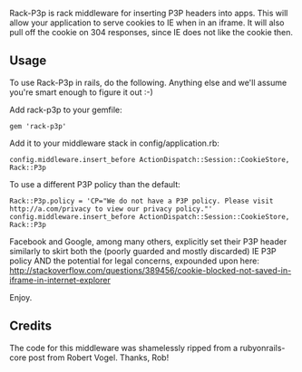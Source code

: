Rack-P3p is rack middleware for inserting P3P headers into apps. This will
allow your application to serve cookies to IE when in an iframe. It will also
pull off the cookie on 304 responses, since IE does not like the cookie then.

Usage
-----

To use Rack-P3p in rails, do the following. Anything else and we'll assume
you're smart enough to figure it out :-)

Add rack-p3p to your gemfile:

    gem 'rack-p3p'

Add it to your middleware stack in config/application.rb:

    config.middleware.insert_before ActionDispatch::Session::CookieStore, Rack::P3p

To use a different P3P policy than the default:

    Rack::P3p.policy = 'CP="We do not have a P3P policy. Please visit http://a.com/privacy to view our privacy policy."'
    config.middleware.insert_before ActionDispatch::Session::CookieStore, Rack::P3p

Facebook and Google, among many others, explicitly set their P3P header similarly
to skirt both the (poorly guarded and mostly discarded) IE P3P policy AND the
potential for legal concerns, expounded upon here:
http://stackoverflow.com/questions/389456/cookie-blocked-not-saved-in-iframe-in-internet-explorer

Enjoy.

Credits
-------

The code for this middleware was shamelessly ripped from a rubyonrails-core
post from Robert Vogel. Thanks, Rob!
